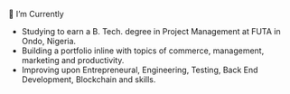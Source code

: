 🌱 I’m Currently
- Studying to earn a B. Tech. degree in Project Management at FUTA in Ondo, Nigeria.
- Building a portfolio inline with topics of commerce, management, marketing and productivity.
- Improving upon Entrepreneural, Engineering, Testing, Back End Development, Blockchain and skills.

<!-- </br>
💼 Work Experience
- **Front-end Develoer at Studio Doresh** @ Remote, Full-time • 2021-2022: </br>Worked in a team of diverse individuals under mentorship to create marketing, dynamic and responsive applications.
-->

<!-- #### 📫 Should you wish to connect 
I'm open to discussing collaboration opportunities and sharing ideas. Lets explore potential avenues where we can contribute to the ever-evolving digital landscape together.

- [Telegram](https://t.me/everurstruly)
- [LinkedIn](https://www.linkedin.com/in/everurstruly)
-->
<!-- - Check out my [Resume](link-to-your-resume) for more details about my experience and projects! -->

<!-- 🎭 Fun facts
-->
